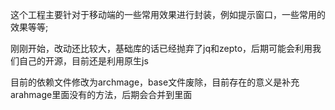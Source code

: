 
这个工程主要针对于移动端的一些常用效果进行封装，例如提示窗口，一些常用的效果等等;

刚刚开始，改动还比较大，基础库的话已经抛弃了jq和zepto，后期可能会利用我们自己的开源，目前还是利用原生js

目前的依赖文件修改为archmage，base文件废除，目前存在的意义是补充arahmage里面没有的方法，后期会合并到里面